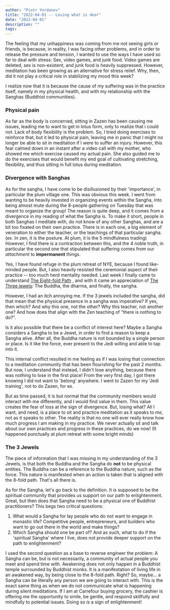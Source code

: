 ```yaml
---
author: "Piotr Yordanov"
title: "2022-04-01 -- Losing what is dear"
date: "2022-04-01"
description: ""
tags:
---
```


The feeling that my unhappiness was coming from me not seeing girls or friends, is because, in reality, I was facing other problems, and in order to release the pressure and tension, I wanted to use the ways I have used so far to deal with stress: Sex, video games, and junk food.
Video games are deleted, sex is non-existent, and junk food is heavily suppressed.
However, meditation has been growing as an alternative for stress relief.
Why, then, did it not play a critical role in stabilizing my mood this week?

I realize now that it is because the cause of my suffering was in the practice itself, namely in my physical health, and with my relationship with the Sanghas (Buddhist communities).

### Physical pain
As far as the body is concerned, sitting in Zazen has been causing me issues, leading me to want to get in lotus form, only to realize that i could not. Lack of body flexibility is the problem.
So, I tried doing exercises to reinforce that, but it led to physical pain, leaving me in panic that I might no longer be able to sit in meditation if I were to suffer an injury.
However, this fear calmed down in an instant after a video call with my mother, who showed me which exercise caused my actual pain.
She also guided me to do the exercises that would benefit my end goal of cultivating stretching, flexibility, and thus sitting in full lotus during meditation.

### Divergence with Sanghas

As for the sangha, I have come to be disillusioned by their 'importance', in particular the plum village one. 
This was obvious this week. 
I went from wanting to be heavily invested in organizing events within the Sangha, into being almost mute during the 8-people gathering on Tuesday that was meant to organize the group!
The reason is quite deep, and it comes from a divergence in my reading of what the Sangha is.
To make it short, people in both Sanghas I meditate with, do not know of any other Sanghas, and are a bit too fixated on their own practice. 
There is in each one, a big element of veneration to either the teacher, or the teachings of that particular sangha. (ex. In zen, it is the posture. At plum, it is the 5 mindfulness trading)
However, I find there is a contraction between this, and the 4 noble truth, in particular the second one that stipulated that suffering comes from our *attachment* to **impermanent** things.

Yes, I have found refuge in the plum retreat of NYE, because I found like-minded people.
But, I also heavily resisted the ceremonial aspect of their practice -- too much herd mentality needed.
Last week I finally came to understand [The Eight-fold Path](The%20Eight-fold%20Path.md) , and with it came an appreciation of [The Three jewels](The%20Three%20jewels.md): The Buddha, the dharma, and finally, the sangha.

However, I had an itch annoying me.
If the 3 jewels included the sangha, did that mean that the physical presence in a sangha was imperative? If yes, then which? And why this one, not the other? Why this teacher, not another one?
And how does that align with the Zen teaching of "there is nothing to do?".

Is it also possible that there be a conflict of interest here?
Maybe a Sangha considers a Sangha to be a Jewel, in order to find a reason to keep a Sangha alive. After all, the Buddha nature is not bounded by a single person or place. Is it like the force, ever present to the Jedi willing and able to tap into it.

This internal conflict resulted in me feeling as if I was losing that connection to a meditation community that has been flourishing for the past 2 months.
But now, I understand that instead, I didn't lose anything, because there was nothing to lose in the first place!
From the very first day, I got there knowing I did not want to 'belong' anywhere. I went to Zazen for my 'Jedi training', not to do Zazen, for ex.

But as time passed, it is but normal that the community members would interact with me differently, and I would find value in them. This value creates the fear of loss at the sign of divergence.
But, losing what?
All I want, and need, is a place to sit and practice meditation as it speaks to *me*, not as it speaks to other. 
The reality is that no one will ever really know how much progress I am making in my practice. We never actually sit and talk about our own practices and progress in these practices, do we now! (It happened punctually at plum retreat with some bright minds)

### The 3 Jewels
The piece of information that I was missing in my understanding of the 3 Jewels, is that both the Buddha and the Sangha do **not** to be physical entities.
The Buddha can be a reference to the Buddha nature, such as the force.
This nature is manifested when an action is taken that is aligned with the 8-fold path.
That's all there is.

As for the Sangha, let's go back to the definition. It is supposed to be the spiritual community that provides us support on our path to enlightenment.
Great, but then does that Sangha need to be a physical one of Buddhist practitioners?
This begs two critical questions: 
1. What would a Sangha for lay people who do not want to engage in monastic life? Competitive people, entrepreneurs, and builders who want to go out there in the world and make things?
2. Which Sangha should one be part of? And as such, what to do if the 'spiritual Sangha' where I live, does not provide deeper support on the path to enlightenment?

I used the second question as a base to reverse engineer the problem: A Sangha can be, but is not necessarily, a community of actual people you meet and spend time with.
Awakening does not only happen in a Buddhist temple surrounded by Buddhist monks.
It is a manifestation of living life in an awakened way, by being close to the 8-fold path.
Right?
So, maybe... a Sangha can be literally any person we are going to interact with.
This is the exact same thing as when we do not communicate what is happening during silent meditations. 
If I am at Carrefour buying grocery, the cashier is offering me the opportunity to smile, be gentle, and respond skillfully and mindfully to potential issues.
Doing so *is* a sign of enlightenment!